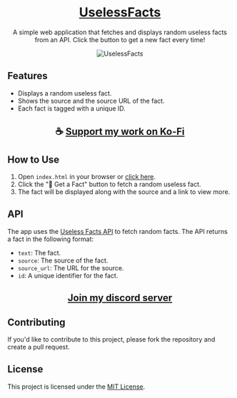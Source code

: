 <div align="center">

# [UselessFacts](https://thatsinewave.github.io/UselessFacts/)

A simple web application that fetches and displays random useless facts from an API. Click the button to get a new fact every time!

![UselessFacts](https://github.com/user-attachments/assets/b3d859fe-2f04-4ec6-b9d9-1f53b8d9ba6d)

</div>

## Features
- Displays a random useless fact.
- Shows the source and the source URL of the fact.
- Each fact is tagged with a unique ID.

<div align="center">

## ☕ [Support my work on Ko-Fi](https://ko-fi.com/thatsinewave)

</div>

## How to Use
1. Open `index.html` in your browser or [click here](https://thatsinewave.github.io/UselessFacts/).
2. Click the "🔄 Get a Fact" button to fetch a random useless fact.
3. The fact will be displayed along with the source and a link to view more.

## API
The app uses the [Useless Facts API](https://uselessfacts.jsph.pl/) to fetch random facts. The API returns a fact in the following format:
- `text`: The fact.
- `source`: The source of the fact.
- `source_url`: The URL for the source.
- `id`: A unique identifier for the fact.

<div align="center">

## [Join my discord server](https://discord.gg/2nHHHBWNDw)

</div>

## Contributing

If you'd like to contribute to this project, please fork the repository and create a pull request.

## License

This project is licensed under the [MIT License](LICENSE).
